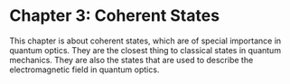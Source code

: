 # Chapter 3: Coherent States

This chapter is about coherent states, which are of special importance in quantum optics. They are the closest thing to classical states in quantum mechanics. They are also the states that are used to describe the electromagnetic field in quantum optics.